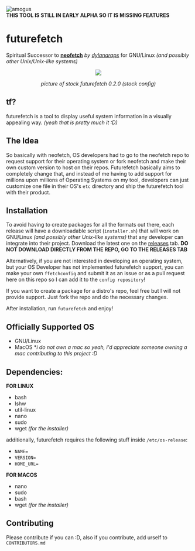 ![amogus](https://github.com/itsnotAZ/futurefetch/assets/155894291/ef7aa044-51c9-4781-aec7-0ee89514e9f8)\
**THIS TOOL IS STILL IN EARLY ALPHA SO IT IS MISSING FEATURES**

# futurefetch
Spiritual Successor to **[neofetch](https://github.com/dylanaraps/neofetch)** *by [dylanaraps](https://github.com/dylanaraps)* for GNU/Linux *(and possibly other Unix/Unix-like systems)*

<p align="center"><img src="https://github.com/itsnotAZ/futurefetch/assets/155894291/05d63241-3287-4e41-9919-de526574275b" /></p>
<p align="center"><em>picture of stock futurefetch 0.2.0 (stock config)</em></p>

## tf?
futurefetch is a tool to display useful system information in a visually appealing way. *(yeah that is pretty much it :D)*

## The Idea
So basically with neofetch, OS developers had to go to the neofetch repo to request support for their operating system or fork neofetch and make their own custom version to host on their repos. Futurefetch basically aims to completely change that, and instead of me having to add support for millions upon millions of Operating Systems on my tool, developers can just customize one file in their OS's `etc` directory and ship the futurefetch tool with their product. 

## Installation
To avoid having to create packages for all the formats out there, each release will have a downloadable script (`installer.sh`) that will work on GNU/Linux *(and possibly other Unix-like systems)* that any developer can integrate into their project. Download the latest one on the [releases](https://github.com/itsnotAZ/futurefetch/releases) tab. **DO NOT DOWNLOAD DIRECTLY FROM THE REPO, GO TO THE RELEASES TAB**

Alternatively, if you are not interested in developing an operating system, but your OS Developer has not implemented futurefetch support, you can make your own `ffetchconfig` and submit it as an issue or as a pull request here on this repo so I can add it to the `config repository`!

If you want to create a package for a distro's repo, feel free but I will not provide support. Just fork the repo and do the necessary changes.

After installation, run `futurefetch` and enjoy!

## Officially Supported OS

- GNU/Linux
- MacOS **i do not own a mac so yeah, i'd appreciate someone owning a mac contributing to this project :D*

## Dependencies:


**FOR LINUX**

- bash
- lshw
- util-linux
- nano
- sudo
- wget *(for the installer)*

additionally, futurefetch requires the following stuff inside `/etc/os-release`:

- `NAME=`
- `VERSION=`
- `HOME_URL=`

**FOR MACOS**

- nano
- sudo
- bash
- wget *(for the installer)*

## Contributing

Please contribute if you can :D, also if you contribute, add urself to `CONTRIBUTORS.md`
